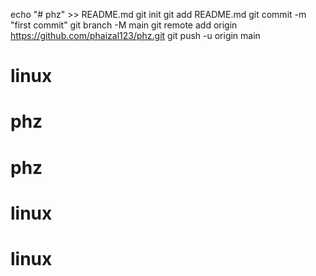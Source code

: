 echo "# phz" >> README.md
git init
git add README.md
git commit -m "first commit"
git branch -M main
git remote add origin https://github.com/phaizal123/phz.git
git push -u origin main
# linux
# phz
# phz
# linux
# linux
